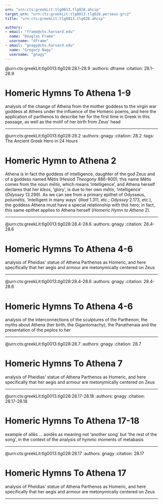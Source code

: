 ```yaml
---
urn: "urn:cts:greekLit:tlg0013.tlg028.ahcip"
target_urn: "urn:cts:greekLit:tlg0013.tlg028.perseus-grc2"
title: "urn:cts:greekLit:tlg0013.tlg028.ahcip"

authors:
- email: "frame@chs.harvard.edu"
  name: "Douglas Frame"
  username: "dframe"
- email: "gnagy@chs.harvard.edu"
  name: "Gregory Nagy"
  username: "gnagy"
---
```


@urn:cts:greekLit:tlg0013.tlg028:28.1-28.9
:authors: dframe
:citation: 28.1-28.9


# Homeric Hymns To Athena 1-9

<p>analysis of the change of Athena from the mother goddess to the virgin war goddess at Athens under the influence of the Homeric poems, and here the application of parthenos to describe her for the first time in Greek in this passage, as well as the motif of her birth from Zeus’ head</p>

---

@urn:cts:greekLit:tlg0013.tlg028:28.2
:authors: gnagy
:citation: 28.2
:tags: The Ancient Greek Hero in 24 Hours

# Homeric Hymn to Athena 2

<p>Athena is in fact the goddess of intelligence, daughter of the god Zeus and of a goddess named Mētis (Hesiod <em>Theogony</em> 886-900); this name Mētis comes from the noun <em>mētis</em>, which means ‘intelligence’, and Athena herself declares that her <em>kleos</em>, ‘glory’, is due to her own <em>mētis</em>, ‘intelligence’ (<em>Odyssey</em> 13.299). As we can see from a primary epithet of Odysseus, <em>polumētis</em>, ‘intelligent in many ways’ (<em>Iliad</em> 1.311, etc.; <em>Odyssey</em> 2.173, etc.), the goddess Athena must have a special relationship with this hero; in fact, this same epithet applies to Athena herself (<em>Homeric Hymn to Athena</em> 2).</p>

---

@urn:cts:greekLit:tlg0013.tlg028:28.4-28.6
:authors: gnagy
:citation: 28.4-28.6


# Homeric Hymns To Athena 4-6

<p>analysis of Pheidias’ statue of Athena Parthenos as Homeric, and here specifically that her aegis and armour are metonymically centered on Zeus</p>

---

@urn:cts:greekLit:tlg0013.tlg028:28.4-28.6
:authors: gnagy
:citation: 28.4-28.6


# Homeric Hymns To Athena 4-6

<p>analysis of the interconnections of the sculptures of the Parthenon, the myths about Athena (her birth, the Gigantomachy), the Panathenaia and the presentation of the peplos to her</p>

---

@urn:cts:greekLit:tlg0013.tlg028:28.7
:authors: gnagy
:citation: 28.7


# Homeric Hymns To Athena 7

<p>analysis of Pheidias’ statue of Athena Parthenos as Homeric, and here specifically that her aegis and armour are metonymically centered on Zeus</p>

---

@urn:cts:greekLit:tlg0013.tlg028:28.17-28.18
:authors: gnagy
:citation: 28.17-28.18


# Homeric Hymns To Athena 17-18

<p>example of allēs … aoidēs as meaning not ‘another song’ but ‘the rest of the song’, in the context of the analysis of hymnic moments of metabasis</p>

---

@urn:cts:greekLit:tlg0013.tlg028:28.17
:authors: gnagy
:citation: 28.17


# Homeric Hymns To Athena 17

<p>analysis of Pheidias’ statue of Athena Parthenos as Homeric, and here specifically that her aegis and armour are metonymically centered on Zeus</p>

---

